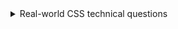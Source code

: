 <details>
<summary>Real-world CSS technical questions</summary>

- What are the ways to center the container with two boxes?
- What is the difference between `em` and `rem`?

</details>
